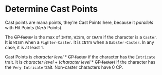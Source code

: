 
<!-- PAGE UNBREAK -->


# Determine Cast Points

Cast points are mana points, they're Cast Points here, because it _parallels_ with Hit Points (_Verb_ Points).

The ~~CP factor~~ is the max of `INT`m, `WIS`m, or `CHA`m if the character is a `Caster`. It is `WIS`m when a `Fighter-Caster`. It is `INT`m when a `Dabster-Caster`. In any case, it is at least 1.

Cast Points is _character level_ * ~~CP factor~~ if the character has the `Intricate` trait. It is _character level_ + (_character level_ * ~~CP factor~~) if the character has the `Very Intricate` trait. Non-caster characters have 0 CP.

